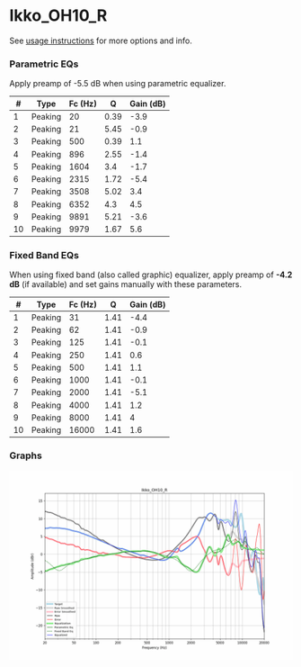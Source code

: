 # Ikko_OH10_R
See [usage instructions](https://github.com/jaakkopasanen/AutoEq#usage) for more options and info.

### Parametric EQs
Apply preamp of -5.5 dB when using parametric equalizer.

|   # | Type    |   Fc (Hz) |    Q |   Gain (dB) |
|-----|---------|-----------|------|-------------|
|   1 | Peaking |        20 | 0.39 |        -3.9 |
|   2 | Peaking |        21 | 5.45 |        -0.9 |
|   3 | Peaking |       500 | 0.39 |         1.1 |
|   4 | Peaking |       896 | 2.55 |        -1.4 |
|   5 | Peaking |      1604 | 3.4  |        -1.7 |
|   6 | Peaking |      2315 | 1.72 |        -5.4 |
|   7 | Peaking |      3508 | 5.02 |         3.4 |
|   8 | Peaking |      6352 | 4.3  |         4.5 |
|   9 | Peaking |      9891 | 5.21 |        -3.6 |
|  10 | Peaking |      9979 | 1.67 |         5.6 |

### Fixed Band EQs
When using fixed band (also called graphic) equalizer, apply preamp of **-4.2 dB** (if available) and set gains manually with these parameters.

|   # | Type    |   Fc (Hz) |    Q |   Gain (dB) |
|-----|---------|-----------|------|-------------|
|   1 | Peaking |        31 | 1.41 |        -4.4 |
|   2 | Peaking |        62 | 1.41 |        -0.9 |
|   3 | Peaking |       125 | 1.41 |        -0.1 |
|   4 | Peaking |       250 | 1.41 |         0.6 |
|   5 | Peaking |       500 | 1.41 |         1.1 |
|   6 | Peaking |      1000 | 1.41 |        -0.1 |
|   7 | Peaking |      2000 | 1.41 |        -5.1 |
|   8 | Peaking |      4000 | 1.41 |         1.2 |
|   9 | Peaking |      8000 | 1.41 |         4   |
|  10 | Peaking |     16000 | 1.41 |         1.6 |

### Graphs
![](./Ikko_OH10_R.png)
